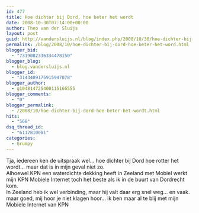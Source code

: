 ```yaml
---
id: 477
title: Hoe dichter bij Dord, hoe beter het wordt
date: 2008-10-30T07:14:00+00:00
author: Theo van der Sluijs
layout: post
guid: http://vandersluijs.nl/blog/index.php/2008/10/30/hoe-dichter-bij-dord-hoe-beter-het-word/
permalink: /blog/2008/10/hoe-dichter-bij-dord-hoe-beter-het-word.html
blogger_bid:
  - "7319082336334478150"
blogger_blog:
  - blog.vandersluijs.nl
blogger_id:
  - "3143409175915947078"
blogger_author:
  - g104814725400115166555
blogger_comments:
  - "0"
blogger_permalink:
  - /2008/10/hoe-dichter-bij-dord-hoe-beter-het-wordt.html
hits:
  - "568"
dsq_thread_id:
  - "6112810081"
categories:
  - Grumpy
---
```

Tja, iedereen ken de uitspraak wel&#8230; hoe dichter bij Dord hoe rotter het wordt&#8230; maar dat is in mijn geval niet zo.  
Alhoewel KPN een waterdichte dekking heeft in Zeeland met Mobiel werkt mijn KPN Mobiele Internet toch het beste als ik in de buurt van Dordrecht kom.  
In Zeeland heb ik wel verbinding, maar hij valt daar erg snel weg&#8230; en vaak. maar goed, mij hoor je niet klagen hoor&#8230; ik ben maar al te blij met mijn Mobiele Internet van KPN  
<a name="more"></a>